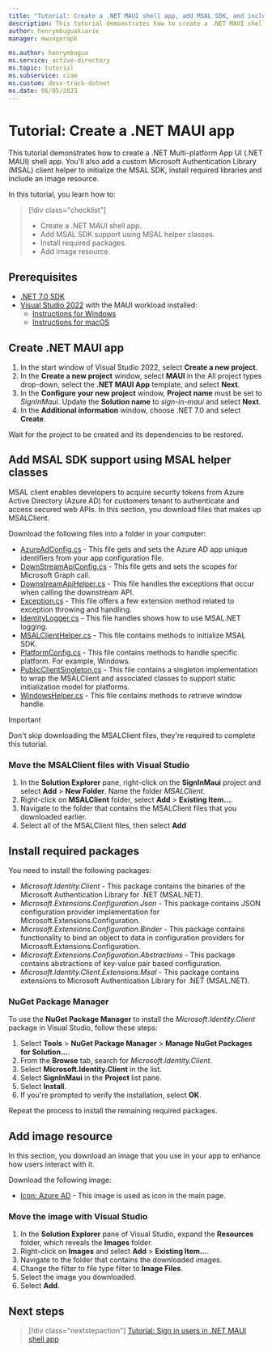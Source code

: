 ```yaml
---
title: "Tutorial: Create a .NET MAUI shell app, add MSAL SDK, and include an image resource"
description: This tutorial demonstrates how to create a .NET MAUI shell app, add MSAL SDK support via MSALClient helper, and include an image resource.
author: henrymbuguakiarie
manager: mwongerapk

ms.author: henrymbugua
ms.service: active-directory
ms.topic: tutorial
ms.subservice: ciam
ms.custom: devx-track-dotnet
ms.date: 06/05/2023
---
```


# Tutorial: Create a .NET MAUI app

This tutorial demonstrates how to create a .NET Multi-platform App UI (.NET MAUI) shell app. You'll also add a custom Microsoft Authentication Library (MSAL) client helper to initialize the MSAL SDK, install required libraries and include an image resource.

In this tutorial, you learn how to:

> [!div class="checklist"]
>
> - Create a .NET MAUI shell app.
> - Add MSAL SDK support using MSAL helper classes.
> - Install required packages.
> - Add image resource.

## Prerequisites

- [.NET 7.0 SDK](https://dotnet.microsoft.com/download/dotnet/7.0)
- [Visual Studio 2022](https://aka.ms/vsdownloads) with the MAUI workload installed:
  - [Instructions for Windows](/dotnet/maui/get-started/installation?tabs=vswin)
  - [Instructions for macOS](/dotnet/maui/get-started/installation?tabs=vsmac)

## Create .NET MAUI app

1. In the start window of Visual Studio 2022, select **Create a new project**.
1. In the **Create a new project** window, select **MAUI** in the All project types drop-down, select the **.NET MAUI App** template, and select **Next**.
1. In the **Configure your new project** window, **Project name** must be set to _SignInMaui_. Update the **Solution name**  to _sign-in-maui_ and select **Next**.
1. In the **Additional information** window, choose .NET 7.0 and select **Create**.

Wait for the project to be created and its dependencies to be restored.

## Add MSAL SDK support using MSAL helper classes

MSAL client enables developers to acquire security tokens from Azure Active Directory (Azure AD) for customers tenant to authenticate and access secured web APIs. In this section, you download files that makes up MSALClient.

Download the following files into a folder in your computer:

- [AzureAdConfig.cs](https://github.com/Azure-Samples/ms-identity-ciam-dotnet-tutorial/blob/main/1-Authentication/2-sign-in-maui/MSALClient/AzureAdConfig.cs) - This file gets and sets the Azure AD app unique identifiers from your app configuration file.
- [DownStreamApiConfig.cs](https://github.com/Azure-Samples/ms-identity-ciam-dotnet-tutorial/blob/main/1-Authentication/2-sign-in-maui/MSALClient/DownStreamApiConfig.cs) - This file gets and sets the scopes for Microsoft Graph call.
- [DownstreamApiHelper.cs](https://github.com/Azure-Samples/ms-identity-ciam-dotnet-tutorial/blob/main/1-Authentication/2-sign-in-maui/MSALClient/DownstreamApiHelper.cs) - This file handles the exceptions that occur when calling the downstream API.
- [Exception.cs](https://github.com/Azure-Samples/ms-identity-ciam-dotnet-tutorial/blob/main/1-Authentication/2-sign-in-maui/MSALClient/Exception.cs) - This file offers a few extension method related to exception throwing and handling.
- [IdentityLogger.cs](https://github.com/Azure-Samples/ms-identity-ciam-dotnet-tutorial/blob/main/1-Authentication/2-sign-in-maui/MSALClient/IdentityLogger.cs) - This file handles shows how to use MSAL.NET logging.
- [MSALClientHelper.cs](https://github.com/Azure-Samples/ms-identity-ciam-dotnet-tutorial/blob/main/1-Authentication/2-sign-in-maui/MSALClient/MSALClientHelper.cs) - This file contains methods to initialize MSAL SDK.
- [PlatformConfig.cs](https://github.com/Azure-Samples/ms-identity-ciam-dotnet-tutorial/blob/main/1-Authentication/2-sign-in-maui/MSALClient/PlatformConfig.cs) - This file contains methods to handle specific platform. For example, Windows.
- [PublicClientSingleton.cs](https://github.com/Azure-Samples/ms-identity-ciam-dotnet-tutorial/blob/main/1-Authentication/2-sign-in-maui/MSALClient/PublicClientSingleton.cs) - This file contains a singleton implementation to wrap the MSALClient and associated classes to support static initialization model for platforms.
- [WindowsHelper.cs](https://github.com/Azure-Samples/ms-identity-ciam-dotnet-tutorial/blob/main/1-Authentication/2-sign-in-maui/MSALClient/WindowsHelper.cs) - This file contains methods to retrieve window handle.

> [!IMPORTANT]
> Don't skip downloading the MSALClient files, they're required to complete this tutorial.

### Move the MSALClient files with Visual Studio

1. In the **Solution Explorer** pane, right-click on the **SignInMaui** project and select **Add** > **New Folder**. Name the folder _MSALClient_.
1. Right-click on **MSALClient** folder, select **Add** > **Existing Item...**.
1. Navigate to the folder that contains the MSALClient files that you downloaded earlier.
1. Select all of the MSALClient files, then select **Add**

## Install required packages

You need to install the following packages:

- _Microsoft.Identity.Client_ - This package contains the binaries of the Microsoft Authentication Library for .NET (MSAL.NET).
- _Microsoft.Extensions.Configuration.Json_ - This package contains JSON configuration provider implementation for Microsoft.Extensions.Configuration.
- _Microsoft.Extensions.Configuration.Binder_ - This package contains functionality to bind an object to data in configuration providers for Microsoft.Extensions.Configuration.
- _Microsoft.Extensions.Configuration.Abstractions_ - This package contains abstractions of key-value pair based configuration.
- _Microsoft.Identity.Client.Extensions.Msal_ - This package contains extensions to Microsoft Authentication Library for .NET (MSAL.NET).

### NuGet Package Manager

To use the **NuGet Package Manager** to install the _Microsoft.Identity.Client_ package in Visual Studio, follow these steps:

1. Select **Tools** > **NuGet Package Manager** > **Manage NuGet Packages for Solution...**.
1. From the **Browse** tab, search for _Microsoft.Identity.Client_.
1. Select **Microsoft.Identity.Client** in the list.
1. Select **SignInMaui** in the **Project** list pane.
1. Select **Install**.
1. If you're prompted to verify the installation, select **OK**.

Repeat the process to install the remaining required packages.

## Add image resource

In this section, you download an image that you use in your app to enhance how users interact with it.

Download the following image:

- [Icon: Azure AD](https://github.com/Azure-Samples/ms-identity-ciam-dotnet-tutorial/blob/main/1-Authentication/2-sign-in-maui/Resources/Images/azure_active_directory.png) - This image is used as icon in the main page.

### Move the image with Visual Studio

1. In the **Solution Explorer** pane of Visual Studio, expand the **Resources** folder, which reveals the **Images** folder.
1. Right-click on **Images** and select **Add** > **Existing Item...**.
1. Navigate to the folder that contains the downloaded images.
1. Change the filter to file type filter to **Image Files**.
1. Select the image you downloaded.
1. Select **Add**.

## Next steps

> [!div class="nextstepaction"]
> [Tutorial: Sign in users in .NET MAUI shell app](tutorial-desktop-app-maui-sign-in-sign-out.md)
